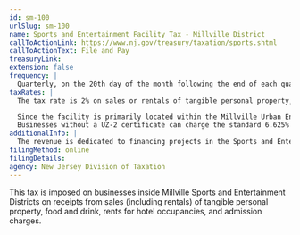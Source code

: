 ```yaml
---
id: sm-100
urlSlug: sm-100
name: Sports and Entertainment Facility Tax - Millville District
callToActionLink: https://www.nj.gov/treasury/taxation/sports.shtml
callToActionText: File and Pay
treasuryLink:
extension: false
frequency: |
  Quarterly, on the 20th day of the month following the end of each quarter
taxRates: |
  The tax rate is 2% on sales or rentals of tangible personal property, food and drink, rents for hotel occupancies, and admission charges.

  Since the facility is primarily located within the Millville Urban Enterprise Zone, sellers holding a valid UZ-2 certificate may charge the reduced 3.3125% Sales Tax rate.
  Businesses without a UZ-2 certificate can charge the standard 6.625% Sales Tax rate.
additionalInfo: |
  The revenue is dedicated to financing projects in the Sports and Entertainment District.
filingMethod: online
filingDetails:
agency: New Jersey Division of Taxation
---
```


This tax is imposed on businesses inside Millville Sports and Entertainment Districts
on receipts from sales (including rentals) of tangible personal property, food and drink, rents for hotel occupancies, and admission charges.
